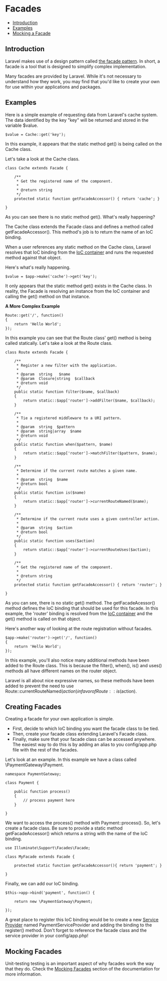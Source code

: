 # Facades

- [Introduction](#introduction)
- [Examples](#examples)
- [Mocking a Facade](#mocking-a-facade)

<a name="introduction"></a>
## Introduction

Laravel makes use of a design pattern called [the facade pattern](http://en.wikipedia.org/wiki/Facade_pattern). In short, a facade is a tool that is designed to simplify complex implementation.

Many facades are provided by Laravel. While it's not necessary to understand how they work, you may find that you'd like to create your own for use within your applications and packages.

<a name="examples"></a>
## Examples

Here is a simple example of requesting data from Laravel's cache system. The data identified by the key "key" will be returned and stored in the variable $value.

	$value = Cache::get('key');

In this example, it appears that the static method get() is being called on the Cache class.

Let's take a look at the Cache class.

	class Cache extends Facade {

		/**
		 * Get the registered name of the component.
		 *
		 * @return string
		 */
		protected static function getFacadeAccessor() { return 'cache'; }

	}

As you can see there is no static method get(). What's really happening?

The Cache class extends the Facade class and defines a method called getFacadeAccessor(). This method's job is to return the name of an IoC binding.

When a user references any static method on the Cache class, Laravel resolves that IoC binding from the [IoC container](/docs/ioc) and runs the requested method against that object.

Here's what's really happening.

	$value = $app->make('cache')->get('key');

It only appears that the static method get() exists in the Cache class. In reality, the Facade is resolving an instance from the IoC container and calling the get() method on that instance.

**A More Complex Example**

	Route::get('/', function()
	{
		return 'Hello World';
	});

In this example you can see that the Route class' get() method is being called statically. Let's take a look at the Route class.

	class Route extends Facade {

		/**
		 * Register a new filter with the application.
		 *
		 * @param  string   $name
		 * @param  Closure|string  $callback
		 * @return void
		 */
		public static function filter($name, $callback)
		{
			return static::$app['router']->addFilter($name, $callback);
		}

		/**
		 * Tie a registered middleware to a URI pattern.
		 *
		 * @param  string  $pattern
		 * @param  string|array  $name
		 * @return void
		 */
		public static function when($pattern, $name)
		{
			return static::$app['router']->matchFilter($pattern, $name);
		}

		/**
		 * Determine if the current route matches a given name.
		 *
		 * @param  string  $name
		 * @return bool
		 */
		public static function is($name)
		{
			return static::$app['router']->currentRouteNamed($name);
		}

		/**
		 * Determine if the current route uses a given controller action.
		 *
		 * @param  string  $action
		 * @return bool
		 */
		public static function uses($action)
		{
			return static::$app['router']->currentRouteUses($action);
		}

		/**
		 * Get the registered name of the component.
		 *
		 * @return string
		 */
		protected static function getFacadeAccessor() { return 'router'; }

	}


As you can see, there is no static get() method. The getFacadeAcessor() method defines the IoC binding that should be used for this facade. In this example, the 'router' binding is resolved from the [IoC container](/docs/ioc) and the get() method is called on that object.

Here's another way of looking at the route registration without facades.

	$app->make('router')->get('/', function()
	{
		return 'Hello World';
	});

In this example, you'll also notice many additional methods have been added to the Route class. This is because the filter(), when(), is() and uses() methods all have different names on the router object.

Laravel is all about nice expressive names, so these methods have been added to prevent the need to use Route::currentRouteNamed($action) in favor of Route::is($action).

<a name="creating-facades"></a>
## Creating Facades

Creating a facade for your own application is simple.

- First, decide to which IoC binding you want the facade class to be tied.
- Then, create your facade class extending Laravel's Facade class.
- Finally, make sure that your facade class can be accessed anywhere. The easiest way to do this is by adding an alias to you config/app.php file with the rest of the facades.

Let's look at an example. In this example we have a class called \PaymentGateway\Payment.

	namespace PaymentGateway;

	class Payment {

		public function process()
		{
			// process payment here
		}

	}

We want to access the process() method with Payment::process(). So, let's create a facade class. Be sure to provide a static method getFacadeAccessor() which returns a string with the name of the IoC binding.

	use Illuminate\Support\Facades\Facade;

	class MyFacade extends Facade {

	    protected static function getFacadeAccessor(){ return 'payment'; }

	}

Finally, we can add our IoC binding.

	$this->app->bind('payment', function() {

		return new \PaymentGateway\Payment;

	});

A great place to register this IoC binding would be to create a new [Service Provider](/docs/ioc#service-providers) named PaymentServiceProvider and adding the binding to the register() method. Don't forget to reference the facade class and the service provider in your config/app.php!

<a name="mocking-facades"></a>
## Mocking Facades

Unit-testing testing is an important aspect of why facades work the way that they do. Check the [Mocking Facades](/docs/testing#mocking-facades) section of the documentation for more information.
